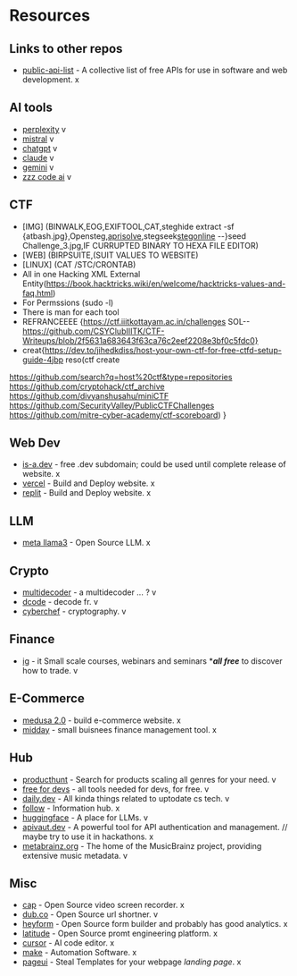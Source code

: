 # Resources

## Links to other repos
- [public-api-list](https://public-api-lists.github.io/public-api-lists/) - A collective list of free APIs for use in software and web development. x

## AI tools
- [perplexity](https://www.perplexity.ai/) v
- [mistral](https://mistral.ai/) v
- [chatgpt](https://chatgpt.com/) v
- [claude](https://claude.ai/new) v
- [gemini](https://gemini.google.com/) v
- [zzz code ai](https://zzzcode.ai/) v

## CTF
- [IMG] (BINWALK,EOG,EXIFTOOL,CAT,steghide extract -sf {atbash.jpg},Opensteg,[aprisolve](https://www.aperisolve.com/),stegseek[stegonline](https://www.georgeom.net/StegOnline) --}seed Challenge_3.jpg,IF CURRUPTED BINARY TO HEXA FILE EDITOR)
- [WEB] (BIRPSUITE,(SUIT VALUES TO WEBSITE)
- [LINUX] (CAT /STC/CRONTAB)
- All in one Hacking XML External Entity(https://book.hacktricks.wiki/en/welcome/hacktricks-values-and-faq.html)
- For Permssions (sudo -l)
- There is man for each tool
- REFRANCEEEE {https://ctf.iiitkottayam.ac.in/challenges    SOL--https://github.com/CSYClubIIITK/CTF-Writeups/blob/2f5631a683643f63ca76c2eef2208e3bf0c5fdc0}
- creat{https://dev.to/jihedkdiss/host-your-own-ctf-for-free-ctfd-setup-guide-4jbp    reso(ctf create

https://github.com/search?q=host%20ctf&type=repositories
https://github.com/cryptohack/ctf_archive
https://github.com/divyanshusahu/miniCTF
https://github.com/SecurityValley/PublicCTFChallenges
https://github.com/mitre-cyber-academy/ctf-scoreboard)
}
## Web Dev
- [is-a.dev](https://is-a.dev/) - free .dev subdomain; could be used until complete release of website. x
- [vercel](https://vercel.com/) - Build and Deploy website. x
- [replit](https://replit.com/) - Build and Deploy website. x

## LLM
- [meta llama3](https://ai.meta.com/blog/meta-llama-3/?ref=producthunt) - Open Source LLM. x

## Crypto
- [multidecoder](https://www.cachesleuth.com/multidecoder/) - a multidecoder ... ? v
- [dcode](https://www.dcode.fr/en) - decode fr. v
- [cyberchef](https://gchq.github.io/CyberChef/) - cryptography. v

## Finance
- [ig](https://www.ig.com/en/learn-to-trade/ig-academy) - it  Small scale courses, webinars and seminars ****all free*** to discover how to trade. v

## E-Commerce
- [medusa 2.0](https://medusajs.com/v2-launch/?ref=producthunt) - build e-commerce website. x
- [midday](https://app.midday.ai/) - small buisnees finance management tool. x

## Hub
- [producthunt](https://www.producthunt.com/) - Search for products scaling all genres for your need. v
- [free for devs](https://free-for.dev/#/) - all tools needed for devs, for free. v
- [daily.dev](https://dly.to/v0JQEQI35HJ) - All kinda things related to uptodate cs tech. v
- [follow](https://follow.is/?ref=producthunt) - Information hub. x
- [huggingface](https://huggingface.co/) - A place for LLMs. v
- [apivaut.dev](https://apivaut.dev) - A powerful tool for API authentication and management. // maybe try to use it in hackathons. x
- [metabrainz.org](https://metabrainz.org) - The home of the MusicBrainz project, providing extensive music metadata. v

## Misc
- [cap](https://cap.so/?ref=producthunt) - Open Source video screen recorder. x
- [dub.co](https://dub.co/?ref=producthunt) - Open Source url shortner. v
- [heyform](https://heyform.net/?ref=producthunt) - Open Source form builder and probably has good analytics. x
- [latitude](https://latitude.so/?ref=producthunt) - Open Source promt engineering platform. x
- [cursor](https://www.cursor.com/) - AI code editor. x
- [make](https://www.make.com/) - Automation Software. x
- [pageui](https://pageui.shipixen.com/?ref=producthunt) - Steal Templates for your webpage *landing page*. x
